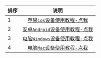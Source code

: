 
排序|说明
:--|:--:
1|[苹果`ios`设备使用教程-点我](https://github.com/insdown/ins/wiki/ios%E8%AE%BE%E5%A4%87%E4%BD%BF%E7%94%A8%E6%95%99%E7%A8%8B)
2|[安卓`Android`设备使用教程-点我](https://github.com/insdown/ins/wiki/android%E8%AE%BE%E5%A4%87%E4%BD%BF%E7%94%A8%E6%95%99%E7%A8%8B)
3|[电脑`Windows`设备使用教程-点我](https://github.com/insdown/ins/wiki/windows%E8%AE%BE%E5%A4%87%E4%BD%BF%E7%94%A8%E6%95%99%E7%A8%8B)
4|[电脑`Mac`设备使用教程-点我](https://github.com/insdown/ins/wiki/mac%E8%AE%BE%E5%A4%87%E4%BD%BF%E7%94%A8%E6%95%99%E7%A8%8B)
